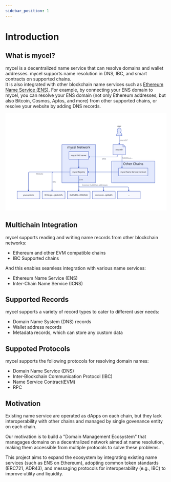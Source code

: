 ```yaml
---
sidebar_position: 1
---
```


# Introduction

## What is mycel?

mycel is a decentralized name service that can resolve domains and wallet addresses.
mycel supports name resolution in DNS, IBC, and smart contracts on supported chains.  
It is also integrated with other blockchain name services such as [Ethereum Name Service (ENS)](https://ens.domains).
For example, by connecting your ENS domain to mycel, you can resolve your ENS domain (not only Ethereum addresses, but also Bitcoin, Cosmos, Aptos, and more) from other supported chains, or resolve your website by adding DNS records.

![overview](../assets/overview.svg)

## Multichain Integration

mycel supports reading and writing name records from other blockchain networks:

- Ethereum and other EVM compatible chains
- IBC Supported chains

And this enables seamless integration with various name services:

- Ethereum Name Service (ENS)
- Inter-Chain Name Service (ICNS)

## Supported Records

mycel supports a variety of record types to cater to different user needs:

- Domain Name System (DNS) records
- Wallet address records
- Metadata records, which can store any custom data

## Suppoted Protocols

mycel supports the following protocols for resolving domain names:

- Domain Name Service (DNS)
- Inter‑Blockchain Communication Protocol (IBC)
- Name Service Contract(EVM)
- RPC

## Motivation

Existing name service are operated as dApps on each chain, but they lack interoperability with other chains and managed by single govenance entity on each chain.

Our motivation is to build a "Domain Management Ecosystem" that managages domains on a decentralized network aimed at name resolution, making them accessible from multiple protocols to solve these problems.

This project aims to expand the ecosystem by integrating existing name services (such as ENS on Ethereum), adopting common token standards (ERC721, ADR43), and messaging protocols for interoperability (e.g., IBC) to improve utility and liquidity.
